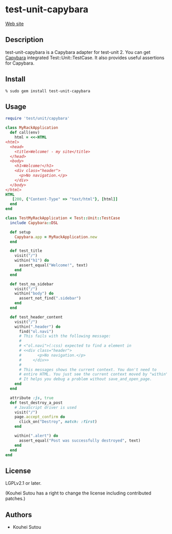 # test-unit-capybara

[Web site](https://github.com/test-unit/test-unit-capybara)

## Description

test-unit-capybara is a Capybara adapter for test-unit 2. You can get [Capybara](https://rubygems.org/gems/capybara) integrated Test::Unit::TestCase. It also provides useful assertions for Capybara.

## Install

```
% sudo gem install test-unit-capybara
```

## Usage

```ruby
require 'test/unit/capybara'

class MyRackApplication
  def call(env)
    html = <<-HTML
<html>
  <head>
    <title>Welcome! - my site</title>
  </head>
  <body>
    <h1>Welcome!</h1>
    <div class="header">
      <p>No navigation.</p>
    </div>
  </body>
</html>
HTML
   [200, {"Content-Type" => "text/html"}, [html]]
  end
end

class TestMyRackApplication < Test::Unit::TestCase
  include Capybara::DSL

  def setup
    Capybara.app = MyRackApplication.new
  end

  def test_title
    visit("/")
    within("h1") do
      assert_equal("Welcome!", text)
    end
  end

  def test_no_sidebar
    visit("/")
    within("body") do
      assert_not_find(".sidebar")
    end
  end

  def test_header_content
    visit("/")
    within(".header") do
      find("ol.navi")
      # This fails with the following message:
      #
      # <"ol.navi">(:css) expected to find a element in
      # <<div class="header">
      #       <p>No navigation.</p>
      #     </div>>
      #
      # This messages shows the current context. You don't need to
      # entire HTML. You just see the current context moved by "within".
      # It helps you debug a problem without save_and_open_page.
    end
  end

  attribute :js, true
  def test_destroy_a_post
    # JavaScript driver is used
    visit("/")
    page.accept_confirm do
      click_on("Destroy", match: :first)
    end

    within(".alert") do
      assert_equal("Post was successfully destroyed", text)
    end
  end
end
```

## License

LGPLv2.1 or later.

(Kouhei Sutou has a right to change the license including contributed patches.)

## Authors

* Kouhei Sutou
